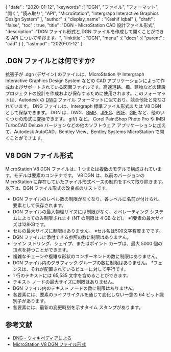 {
  "date" : "2020-01-12",
  "keywords" :[ "DGN", "ファイル", "フォーマット", "開く", "読み取り", "API", "MicroStation", "Intergraph Interactive Graphics Design System" ],
  "author" :{
    "display_name" : "Kashif Iqbal"
},
  "draft" : "false",
  "toc" : true,
  "title" :"DGN - MicroStation CAD 設計ファイル形式",
  "description" :"DGN ファイル形式と,DGN ファイルを作成して開くことができる API について学びます。",
  "linktitle" : "DGN",
  "menu" :{
    "docs" :{
      "parent" : "cad"
}
},
  "lastmod" : "2020-01-12"
}

## .DGN ファイルとは何ですか?

拡張子が .dgn (デザイン) のファイルは、MicroStation や Intergraph Interactive Graphics Design System などの CAD アプリケーションによって作成およびサポートされている図面ファイルです。高速道路、橋、建物などの建設プロジェクトの設計を作成および保存するために使用されます。このフォーマットは、Autodesk の [DWG](/cad/dwg/) ファイル フォーマットに似ており、競合他社と見なされています。 DNG ファイルは、Intergraph 標準ファイル形式または V8 DGN として保存できます。 DGN は、DWG、[BMP](/image/bmp/)、[JPEG](/image/jpeg/)、[PDF](/pdf/)、[GIF](/image/) など、他のいくつかの形式に変換できます。 gif/) など。 Corel PaintShop Photo Pro や IMSI TurboCAD Deluxe バージョンなどの他のソフトウェア アプリケーションに加えて、Autodesk AutoCAD、Bentley View、Bentley Systems MicroStation で開くことができます。

## V8 DGN ファイル形式

MicroStation V8 DGN ファイルは、1 つまたは複数のモデルで構成されています。モデルは要素のコンテナです。 V8 DGN は、以前のバージョンの MicroStation に存在していたファイル形式ベースの制約をすべて取り除きます。以下は、DGN ファイル形式の改良点のリストです。

* DGN ファイルのレベル数の制限がなくなり、各レベルに名前が付けられ、要素として保存されます。
* DGN ファイルの最大物理サイズには制限がなく、オペレーティング システムによってのみ制限されます (NT の制限は 4 GB など)。
※1要素の最大サイズは128KBです。
* セルの最大サイズに制限はありません。
※セル名は500文字程度までです。
* DGN ファイルに添付できる参照の数に制限はありません。
* ライン ストリング、シェイプ、またはポイント カーブは、最大 5000 個の頂点を持つことができます。
* 複雑なチェーンや複雑な形状のコンポーネントの数に制限はありません。
* DGN ファイル内のグラフィック グループの数に制限はありません。
*フェンスは、それが配置されているビューに対して平行です。
* 1 行のテキストには 65,535 文字を含めることができます。
* テキスト ノードの最大サイズに制限はありません。
* DGN ファイル内のテキスト ノードの数に制限はありません。
* 各要素には、要素のライフサイクルを通じて変化しない一意の 64 ビット識別子があります。
* 各要素には、最新の変更時刻を示すタイム スタンプがあります。

## 参考文献

* [DNG - ウィキペディアによる](https://en.wikipedia.org/wiki/DGN)
* [MicroStation V8 DGN ファイル形式](https://web.archive.org/web/20120713013730/http://docs.bentley.com/ko/MicroStation/ustnhelp47.html)

